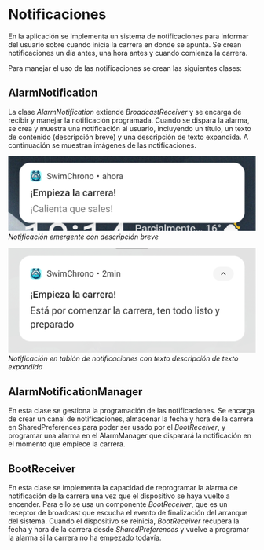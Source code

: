 # Notificaciones

En la aplicación se implementa un sistema de notificaciones para informar del usuario sobre cuando inicia la carrera en donde se apunta. Se crean notificaciones un día antes, una hora antes y cuando comienza la carrera.

Para manejar el uso de las notificaciones se crean las siguientes clases:

## AlarmNotification

La clase *AlarmNotification* extiende *BroadcastReceiver* y se encarga de recibir y manejar la notificación programada. Cuando se dispara la alarma, se crea y muestra una notificación al usuario, incluyendo un título, un texto de contenido (descripción breve) y una descripción de texto expandida. A continuación se muestran imágenes de las notificaciones.

![Diagrama de flujo de AlarmNotification](../images/notifications/NotificacionEmergente.jpg)
*Notificación emergente con descripción breve*

![Ejemplo de notificación](../images/notifications/TablonTextoExpandido.jpg)
*Notificación en tablón de notificaciones con texto descripción de texto expandida*

## AlarmNotificationManager

En esta clase se gestiona la programación de las notificaciones. Se encarga de crear un canal de notificaciones, almacenar la fecha y hora de la carrera en SharedPreferences para poder ser usado por el *BootReceiver*, y programar una alarma en el AlarmManager que disparará la notificación en el momento que empiece la carrera.

## BootReceiver

En esta clase se implementa la capacidad de reprogramar la alarma de notificación de la carrera una vez que el dispositivo se haya vuelto a encender. Para ello se usa un componente *BootReceiver*, que es un receptor de broadcast que escucha el evento de finalización del arranque del sistema. Cuando el dispositivo se reinicia, *BootReceiver* recupera la fecha y hora de la carrera desde *SharedPreferences* y vuelve a programar la alarma si la carrera no ha empezado todavía.
